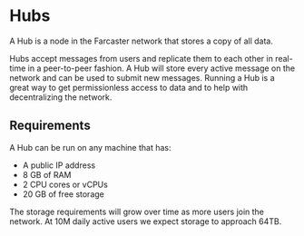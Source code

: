 # Hubs

A Hub is a node in the Farcaster network that stores a copy of all data.

Hubs accept messages from users and replicate them to each other in real-time in a peer-to-peer fashion. A Hub will store every active message on the network and can be used to submit new messages. Running a Hub is a great way to get permissionless access to data and to help with decentralizing the network.

## Requirements

A Hub can be run on any machine that has:

- A public IP address
- 8 GB of RAM
- 2 CPU cores or vCPUs
- 20 GB of free storage

The storage requirements will grow over time as more users join the network. At 10M daily active users we expect storage to approach 64TB.
